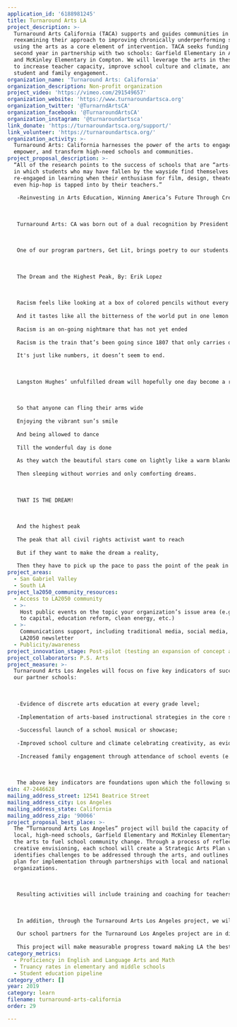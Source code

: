 ```yaml
---
application_id: '6188981245'
title: Turnaround Arts LA
project_description: >-
  Turnaround Arts California (TACA) supports and guides communities in
  reexamining their approach to improving chronically underperforming schools by
  using the arts as a core element of intervention. TACA seeks funding for a
  second year in partnership with two schools: Garfield Elementary in Alhambra,
  and McKinley Elementary in Compton. We will leverage the arts in these schools
  to increase teacher capacity, improve school culture and climate, and increase
  student and family engagement.
organization_name: 'Turnaround Arts: California'
organization_description: Non-profit organization
project_video: 'https://vimeo.com/291549657'
organization_website: 'https://www.turnaroundartsca.org'
organization_twitter: '@TurnarndArtsCA'
organization_facebook: '@TurnaroundArtsCA'
organization_instagram: '@turnaroundartsca'
link_donate: 'https://turnaroundartsca.org/support/'
link_volunteer: 'https://turnaroundartsca.org/'
organization_activity: >-
  Turnaround Arts: California harnesses the power of the arts to engage,
  empower, and transform high-need schools and communities.
project_proposal_description: >-
  “All of the research points to the success of schools that are “arts-rich” -
  in which students who may have fallen by the wayside find themselves
  re-engaged in learning when their enthusiasm for film, design, theater, or
  even hip-hop is tapped into by their teachers.”
   
   -Reinvesting in Arts Education, Winning America’s Future Through Creative Schools; President’s Committee on the Arts and the Humanities, May 2011
   
   
   
   Turnaround Arts: CA was born out of a dual recognition by President Obama and his President’s Committee on the Arts and Humanities (PCAH): our education system is in crisis, and reinvesting in arts education, which has been on the decline, is perhaps our most promising solution. Began as a pilot of PCAH, Turnaround Arts truly turns inspiration into impact.
   
   
   
   One of our program partners, Get Lit, brings poetry to our students. A sixth-grade student at one of our partner schools found his voice through their poetry-spoken word curriculum. What follows is his powerful response poem to Langston Hughes’s Dream Variations:
   
   
   
   The Dream and the Highest Peak, By: Erik Lopez
   
   
   
   Racism feels like looking at a box of colored pencils without every color, full of emptiness
   
   And it tastes like all the bitterness of the world put in one lemon
   
   Racism is an on-going nightmare that has not yet ended
   
   Racism is the train that’s been going since 1807 that only carries depression
   
   It's just like numbers, it doesn’t seem to end.
   
   
   
   Langston Hughes’ unfulfilled dream will hopefully one day become a reality.
   
   
   
   So that anyone can fling their arms wide
   
   Enjoying the vibrant sun’s smile
   
   And being allowed to dance
   
   Till the wonderful day is done
   
   As they watch the beautiful stars come on lightly like a warm blanket
   
   Then sleeping without worries and only comforting dreams.
   
   
   
   THAT IS THE DREAM!
   
   
   
   And the highest peak
   
   The peak that all civil rights activist want to reach
   
   But if they want to make the dream a reality,
   
   Then they have to pick up the pace to pass the point of the peak in stopping the painfulness of the racist to re-paint the picture of the passionate world with more colors than just white.
project_areas:
  - San Gabriel Valley
  - South LA
project_la2050_community_resources:
  - Access to LA2050 community
  - >-
    Host public events on the topic your organization’s issue area (e.g. access
    to capital, education reform, clean energy, etc.) 
  - >-
    Communications support, including traditional media, social media, and
    LA2050 newsletter
  - Publicity/awareness
project_innovation_stage: Post-pilot (testing an expansion of concept after initially successful pilot)
project_collaborators: P.S. Arts
project_measure: >-
  Turnaround Arts Los Angeles will focus on five key indicators of success with
  our partner schools:
   
   
   
   -Evidence of discrete arts education at every grade level;
   
   -Implementation of arts-based instructional strategies in the core subjects; 
   
   -Successful launch of a school musical or showcase;
   
   -Improved school culture and climate celebrating creativity, as evidenced by a year end survey; and
   
   -Increased family engagement through attendance of school events (e.g. family art nights), volunteerism with the arts or otherwise.
   
   
   
   The above key indicators are foundations upon which the following success measures are built: attendance and suspension rates, and changes in student proficiency in math and language arts. Turnaround Arts LA will also assess these measures, which we would not expect to change dramatically in one year, but more likely over a two-three year period.
ein: 47-2446628
mailing_address_street: 12541 Beatrice Street
mailing_address_city: Los Angeles
mailing_address_state: California
mailing_address_zip: '90066'
project_proposal_best_place: >-
  The “Turnaround Arts Los Angeles” project will build the capacity of two
  local, high-need schools, Garfield Elementary and McKinley Elementary, to use
  the arts to fuel school community change. Through a process of reflection and
  creative envisioning, each school will create a Strategic Arts Plan which
  identifies challenges to be addressed through the arts, and outlines an action
  plan for implementation through partnerships with local and national arts
  organizations. 
   
    
   
   Resulting activities will include training and coaching for teachers on how to integrate creative movement, drama, and visual arts into the classroom in order to spark student curiosity and learning, enhance family engagement, and increase students' readiness to learn. We will provide opportunities for school and teacher leaders to meet and exchange with their peers in other Turnaround Arts schools across the state, to build a sense of community and shared advocacy for using the arts to provide a well-rounded, high quality education for all students.
   
    
   
   In addition, through the Turnaround Arts Los Angeles project, we will support our partner schools with: financial grants to support whole-school staff training in a primary arts integration strategy, as well as Strategic Arts Plan projects; School support through a dedicated regional coach partner, P.S. Arts, providing weekly coaching and support in creating arts-integrate curriculum and hosting a Family Art Night; and a visit by a high-profile Turnaround Artist to to raise visibility and foster intergenerational exchange around creativity, the arts and resilience.
   
   Our school partners for the Turnaround Los Angeles project are in disparate parts of our community, with unique demographics and distinct community challenges. Both have been identified as priority underperforming schools. Garfield Elementary School is located in Alhambra. The student population is majority Latino and Asian. Nearly 70% of the students are eligible for Free or Reduced Lunch, and another 17% are English Language Learners. McKinley Elementary School is based in Compton. The student population is Latino and African American. 100% of the students are eligible for Free and Reduced Lunch and 20% are English Language Learners.
   
   This project will make measurable progress toward making LA the best place to LEARN by increasing teacher collaboration, leadership and arts integration in order to provide all students with creative ways to access learning. This will contribute towards improving the student education pipeline, increasing proficiency in Language Arts and Math, and reducing truancy, suspension and expulsion rates in our partner schools.
category_metrics:
  - Proficiency in English and Language Arts and Math
  - Truancy rates in elementary and middle schools
  - Student education pipeline
category_other: []
year: 2019
category: learn
filename: turnaround-arts-california
order: 29

---
```

